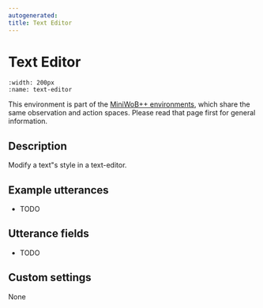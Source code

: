 ```yaml
---
autogenerated:
title: Text Editor
---
```


# Text Editor

```{figure} ../../_static/videos/miniwob/text-editor.gif 
:width: 200px
:name: text-editor
```

This environment is part of the <a href='..'>MiniWoB++ environments</a>, which share the same observation and action spaces. Please read that page first for general information.

## Description

Modify a text"s style in a text-editor.

## Example utterances

* TODO

## Utterance fields

* TODO

## Custom settings

None
